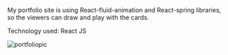 My portfolio site is using React-fluid-animation and React-spring libraries, so the viewers can draw and play with the cards.

Technology used: React JS


![portfoliopic](https://user-images.githubusercontent.com/24197486/146324100-89c5a454-205e-46ef-92f5-4babf8c2b49e.png)
